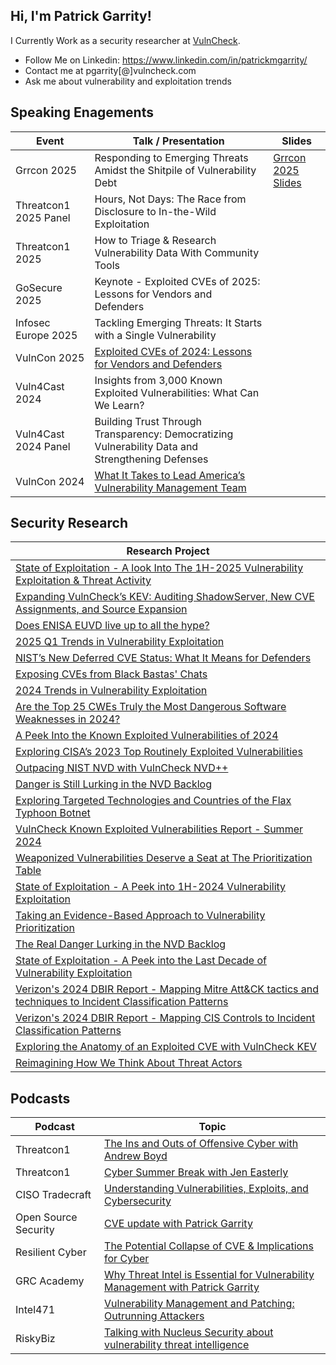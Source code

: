 ## Hi, I'm Patrick Garrity!

I Currently Work as a security researcher at [VulnCheck](https://www.vulncheck.com/).

- Follow Me on Linkedin: https://www.linkedin.com/in/patrickmgarrity/
- Contact me at pgarrity[@]vulncheck.com
- Ask me about vulnerability and exploitation trends

## Speaking Enagements
| Event | Talk / Presentation | Slides |
| -- | -- | -- |
| Grrcon 2025 | Responding to Emerging Threats Amidst the Shitpile of Vulnerability Debt | [Grrcon 2025 Slides](https://github.com/patrickmgarrity/patrickmgarrity/blob/main/GRRcon%202025.pptx) |
| Threatcon1 2025 Panel | Hours, Not Days: The Race from Disclosure to In-the-Wild Exploitation | |
| Threatcon1 2025 | How to Triage & Research Vulnerability Data With Community Tools |  |
| GoSecure 2025 | Keynote - Exploited CVEs of 2025: Lessons for Vendors and Defenders |  |
| Infosec Europe 2025 | Tackling Emerging Threats: It Starts with a Single Vulnerability |  |
| VulnCon 2025 | [Exploited CVEs of 2024: Lessons for Vendors and Defenders](https://youtu.be/gcATPV7d23I?si=kVSuvTBgMk670tYp) | |
| Vuln4Cast 2024 | Insights from 3,000 Known Exploited Vulnerabilities: What Can We Learn? |  |
| Vuln4Cast 2024 Panel | Building Trust Through Transparency: Democratizing Vulnerability Data and Strengthening Defenses|  |
| VulnCon 2024 | [What It Takes to Lead America’s Vulnerability Management Team](https://youtu.be/QNDPCMEMtSE?si=hz3JGKcg3HJ8YUsK) | |

## Security Research
| Research Project |
| -- |
| [State of Exploitation - A look Into The 1H-2025 Vulnerability Exploitation & Threat Activity](https://www.vulncheck.com/blog/state-of-exploitation-1h-2025) |
| [Expanding VulnCheck’s KEV: Auditing ShadowServer, New CVE Assignments, and Source Expansion](https://www.vulncheck.com/blog/kev-expansion-2025) |
| [Does ENISA EUVD live up to all the hype?](https://www.vulncheck.com/blog/enisa-euvda) |
| [2025 Q1 Trends in Vulnerability Exploitation](https://www.vulncheck.com/blog/exploitation-trends-q1-2025) |
| [NIST’s New Deferred CVE Status: What It Means for Defenders](https://www.vulncheck.com/blog/nist-nvd-deferred) |
| [Exposing CVEs from Black Bastas' Chats](https://www.vulncheck.com/blog/black-basta-chats) |
| [2024 Trends in Vulnerability Exploitation](https://www.vulncheck.com/blog/2024-exploitation-trends) |
| [Are the Top 25 CWEs Truly the Most Dangerous Software Weaknesses in 2024?](https://www.vulncheck.com/blog/cwe-top-25-2024) |
| [A Peek Into the Known Exploited Vulnerabilities of 2024](https://www.vulncheck.com/blog/comparing-kevs-jupyter) |
| [Exploring CISA’s 2023 Top Routinely Exploited Vulnerabilities](https://www.vulncheck.com/blog/cisa-top-exploited-2024) |
| [Outpacing NIST NVD with VulnCheck NVD++](https://www.vulncheck.com/blog/outpacing-nvd-cpe) |
| [Danger is Still Lurking in the NVD Backlog](https://www.vulncheck.com/blog/nvd-backlog-exploitation-lurking) |
| [Exploring Targeted Technologies and Countries of the Flax Typhoon Botnet](https://www.vulncheck.com/blog/flax-typhoon-botnet) |
| [VulnCheck Known Exploited Vulnerabilities Report - Summer 2024](https://www.vulncheck.com/blog/kev-report-summer-2024) |
| [Weaponized Vulnerabilities Deserve a Seat at The Prioritization Table](https://www.vulncheck.com/blog/metasploit-kev) |
| [State of Exploitation - A Peek into 1H-2024 Vulnerability Exploitation](https://www.vulncheck.com/blog/state-of-exploitation-1h-2024) |
| [Taking an Evidence-Based Approach to Vulnerability Prioritization](https://www.vulncheck.com/blog/vulnerability-prioritization) |
| [The Real Danger Lurking in the NVD Backlog](https://www.vulncheck.com/blog/nvd-backlog-exploitation) |
| [State of Exploitation - A Peek into the Last Decade of Vulnerability Exploitation](https://www.vulncheck.com/blog/state-of-exploitation-a-decade) |
| [Verizon's 2024 DBIR Report - Mapping Mitre Att&CK tactics and techniques to Incident Classification Patterns](https://www.vulncheck.com/blog/verizon-dbir-2024-mitre) |
| [Verizon's 2024 DBIR Report - Mapping CIS Controls to Incident Classification Patterns](https://www.vulncheck.com/blog/2024-verizon-dbir) |
| [Exploring the Anatomy of an Exploited CVE with VulnCheck KEV](https://www.vulncheck.com/blog/the-anatomy-of-an-exploited-cve) |
| [Reimagining How We Think About Threat Actors](https://www.vulncheck.com/blog/how-we-think-about-threat-actors) |

## Podcasts
| Podcast | Topic |
| -- | -- |
| Threatcon1 | [The Ins and Outs of Offensive Cyber with Andrew Boyd](https://www.youtube.com/watch?v=E5Zbdok3rNQ&t=1s) |
| Threatcon1 | [Cyber Summer Break with Jen Easterly](https://www.youtube.com/watch?v=DFajICtS7Vc) |
| CISO Tradecraft | [Understanding Vulnerabilities, Exploits, and Cybersecurity]() |
| Open Source Security | [CVE update with Patrick Garrity](https://youtu.be/qyMCb8jELZQ?si=5uz7bv2NGVKFdVjN) |
| Resilient Cyber | [The Potential Collapse of CVE & Implications for Cyber](https://www.youtube.com/watch?v=8WB34h-ztE4)
| GRC Academy | [Why Threat Intel is Essential for Vulnerability Management with Patrick Garrity](https://www.youtube.com/watch?v=KYZdfHYh4AE) |
| Intel471 | [Vulnerability Management and Patching: Outrunning Attackers](https://www.youtube.com/watch?v=iwAWXPfVCuI) |
| RiskyBiz | [Talking with Nucleus Security about vulnerability threat intelligence](https://risky.biz/RBNEWSSI20/) |

